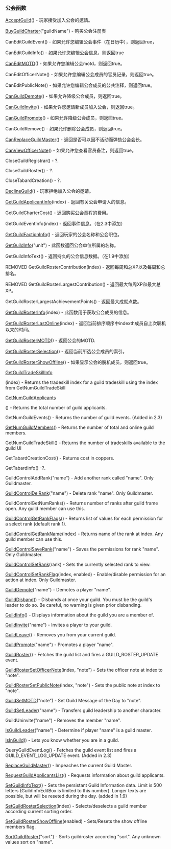 ### 公会函数

[AcceptGuild](https://wow.gamepedia.com/API_AcceptGuild)\(\) - 玩家接受加入公会的邀请。

[BuyGuildCharter](https://wow.gamepedia.com/API_BuyGuildCharter)\("guildName"\) - 购买公会注册表

CanEditGuildEvent\(\) - 如果允许您编辑公会事件（在日历中），则返回true，

CanEditGuildInfo\(\) - 如果允许您编辑公会信息，则返回true

[CanEditMOTD](https://wow.gamepedia.com/API_CanEditMOTD)\(\) - 如果允许您编辑公会motd，则返回true。

CanEditOfficerNote\(\) - 如果允许您编辑公会成员的官员记录，则返回true。

CanEditPublicNote\(\) - 如果允许您编辑公会成员的公共注释，则返回true。

[CanGuildDemote](https://wow.gamepedia.com/API_CanGuildDemote)\(\) - 如果允许降级公会成员，则返回true。

[CanGuildInvite](https://wow.gamepedia.com/API_CanGuildInvite)\(\) - 如果允许您邀请新成员加入公会，则返回true。

[CanGuildPromote](https://wow.gamepedia.com/API_CanGuildPromote)\(\) - 如果允许降级公会成员，则返回true。

CanGuildRemove\(\) - 如果允许删除公会成员，则返回true。

[CanReplaceGuildMaster](https://wow.gamepedia.com/API_CanReplaceGuildMaster)\(\) - 返回是否可以因不活动而弹劾公会会长。

[CanViewOfficerNote](https://wow.gamepedia.com/API_CanViewOfficerNote)\(\) - 如果允许您查看官员备注，则返回true。

CloseGuildRegistrar\(\) - ?.

CloseGuildRoster\(\) - ?.

CloseTabardCreation\(\) - ?.

[DeclineGuild](https://wow.gamepedia.com/API_DeclineGuild)\(\) - 玩家拒绝加入公会的邀请。

[GetGuildApplicantInfo](https://wow.gamepedia.com/API_GetGuildApplicantInfo)\(index\) - 返回有关公会申请人的信息。

GetGuildCharterCost\(\) - 返回购买公会章程的费用。

GetGuildEventInfo\(index\) - 返回事件信息。（在2.3中添加）

[GetGuildFactionInfo](https://wow.gamepedia.com/API_GetGuildFactionInfo)\(\) - 返回玩家的公会名称和公会职位。

[GetGuildInfo](https://wow.gamepedia.com/API_GetGuildInfo)\("unit"\) - 此函数返回公会单位所属的名称。

GetGuildInfoText\(\) - 返回持久的公会信息数据。（在1.9中添加）

REMOVED GetGuildRosterContribution\(index\) - 返回每周和总XP以及每周和总排名。

REMOVED GetGuildRosterLargestContribution\(\) - 返回最大每周XP和最大总XP。

GetGuildRosterLargestAchievementPoints\(\) - 返回最大成就点数。

[GetGuildRosterInfo](https://wow.gamepedia.com/API_GetGuildRosterInfo)\(index\) - 此函数用于获取公会成员的信息。

[GetGuildRosterLastOnline](https://wow.gamepedia.com/API_GetGuildRosterLastOnline)\(index\) - 返回当前排序顺序中indexth成员自上次联机以来的时间。

[GetGuildRosterMOTD](https://wow.gamepedia.com/API_GetGuildRosterMOTD)\(\) - 返回公会的MOTD.

[GetGuildRosterSelection](https://wow.gamepedia.com/API_GetGuildRosterSelection)\(\) - 返回当前所选公会成员的索引。

[GetGuildRosterShowOffline](https://wow.gamepedia.com/API_GetGuildRosterShowOffline)\(\) - 如果显示公会的脱机成员，则返回true。

[GetGuildTradeSkillInfo](https://wow.gamepedia.com/API_GetGuildTradeSkillInfo)

\(index\) - Returns the tradeskill index for a guild tradeskill using the index from GetNumGuildTradeSkill

[GetNumGuildApplicants](https://wow.gamepedia.com/API_GetNumGuildApplicants)

\(\) - Returns the total number of guild applicants.

GetNumGuildEvents\(\) - Returns the number of guild events. \(Added in 2.3\)

[GetNumGuildMembers](https://wow.gamepedia.com/API_GetNumGuildMembers)\(\) - Returns the number of total and online guild members.

GetNumGuildTradeSkill\(\) - Returns the number of tradeskills available to the guild UI

GetTabardCreationCost\(\) - Returns cost in coppers.

GetTabardInfo\(\) -?.

GuildControlAddRank\("name"\) - Add another rank called "name". Only Guildmaster.

[GuildControlDelRank](https://wow.gamepedia.com/API_GuildControlDelRank)\("name"\) - Delete rank "name". Only Guildmaster.

GuildControlGetNumRanks\(\) - Returns number of ranks after guild frame open. Any guild member can use this.

[GuildControlGetRankFlags](https://wow.gamepedia.com/API_GuildControlGetRankFlags)\(\) - Returns list of values for each permission for a select rank \(default rank 1\).

[GuildControlGetRankName](https://wow.gamepedia.com/API_GuildControlGetRankName)\(index\) - Returns name of the rank at index. Any guild member can use this.

[GuildControlSaveRank](https://wow.gamepedia.com/API_GuildControlSaveRank)\("name"\) - Saves the permissions for rank "name". Only Guildmaster.

[GuildControlSetRank](https://wow.gamepedia.com/API_GuildControlSetRank)\(rank\) - Sets the currently selected rank to view.

[GuildControlSetRankFlag](https://wow.gamepedia.com/API_GuildControlSetRankFlag)\(index, enabled\) - Enable/disable permission for an action at index. Only Guildmaster.

[GuildDemote](https://wow.gamepedia.com/API_GuildDemote)\("name"\) - Demotes a player "name".

[GuildDisband](https://wow.gamepedia.com/API_GuildDisband)\(\) - Disbands at once your guild. You must be the guild's leader to do so. Be careful, no warning is given prior disbanding.

[GuildInfo](https://wow.gamepedia.com/API_GuildInfo)\(\) - Displays information about the guild you are a member of.

[GuildInvite](https://wow.gamepedia.com/API_GuildInvite)\("name"\) - Invites a player to your guild.

[GuildLeave](https://wow.gamepedia.com/API_GuildLeave)\(\) - Removes you from your current guild.

[GuildPromote](https://wow.gamepedia.com/API_GuildPromote)\("name"\) - Promotes a player "name".

[GuildRoster](https://wow.gamepedia.com/API_GuildRoster)\(\) - Fetches the guild list and fires a GUILD\_ROSTER\_UPDATE event.

[GuildRosterSetOfficerNote](https://wow.gamepedia.com/API_GuildRosterSetOfficerNote)\(index, "note"\) - Sets the officer note at index to "note".

[GuildRosterSetPublicNote](https://wow.gamepedia.com/API_GuildRosterSetPublicNote)\(index, "note"\) - Sets the public note at index to "note".

[GuildSetMOTD](https://wow.gamepedia.com/API_GuildSetMOTD)\("note"\) - Set Guild Message of the Day to "note".

[GuildSetLeader](https://wow.gamepedia.com/API_GuildSetLeader)\("name"\) - Transfers guild leadership to another character.

GuildUninvite\("name"\) - Removes the member "name".

[IsGuildLeader](https://wow.gamepedia.com/API_IsGuildLeader)\("name"\) - Determine if player "name" is a guild master.

[IsInGuild](https://wow.gamepedia.com/API_IsInGuild)\(\) - Lets you know whether you are in a guild.

QueryGuildEventLog\(\) - Fetches the guild event list and fires a GUILD\_EVENT\_LOG\_UPDATE event. \(Added in 2.3\)

[ReplaceGuildMaster](https://wow.gamepedia.com/API_ReplaceGuildMaster)\(\) - Impeaches the current Guild Master.

[RequestGuildApplicantsList](https://wow.gamepedia.com/API_RequestGuildApplicantsList)\(\) - Requests information about guild applicants.

[SetGuildInfoText](https://wow.gamepedia.com/API_SetGuildInfoText)\(\) - Sets the persistant Guild Information data. Limit is 500 letters \(GuildInfoEditBox is limited to this number\). Longer texts are possible, but will be reseted during the day. \(added in 1.9\)

[SetGuildRosterSelection](https://wow.gamepedia.com/API_SetGuildRosterSelection)\(index\) - Selects/deselects a guild member according current sorting order.

[SetGuildRosterShowOffline](https://wow.gamepedia.com/API_SetGuildRosterShowOffline)\(enabled\) - Sets/Resets the show offline members flag.

[SortGuildRoster](https://wow.gamepedia.com/API_SortGuildRoster)\("sort"\) - Sorts guildroster according "sort". Any unknown values sort on "name".

